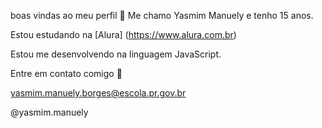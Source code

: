 
boas vindas ao meu perfil 💓
Me chamo Yasmim Manuely e tenho 15 anos.

Estou estudando na [Alura] (https://www.alura.com.br)

Estou me desenvolvendo na linguagem JavaScript.

Entre em contato comigo 🤙

yasmim.manuely.borges@escola.pr.gov.br

@yasmim.manuely
